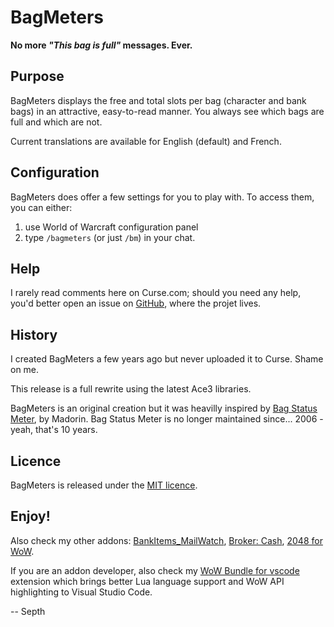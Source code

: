 # BagMeters

**No more *"This bag is full"* messages. Ever.**

## Purpose

BagMeters displays the free and total slots per bag (character and bank bags) in an attractive, easy-to-read manner. You always see which bags are full and which are not.

Current translations are available for English (default) and French.


## Configuration

BagMeters does offer a few settings for you to play with. To access them, you can either:

1. use World of Warcraft configuration panel
1. type `/bagmeters` (or just `/bm`) in your chat.


## Help

I rarely read comments here on Curse.com; should you need any help, you'd better open an issue on [GitHub](https://github.com/Septh/WoW-BagMeters "GitHub repository"), where the projet lives.


## History

I created BagMeters a few years ago but never uploaded it to Curse. Shame on me.

This release is a full rewrite using the latest Ace3 libraries.

BagMeters is an original creation but it was heavilly inspired by [Bag Status Meter](https://wow.curseforge.com/addons/project-99/ "Bag Status Meter"), by Madorin. Bag Status Meter is no longer maintained since... 2006 - yeah, that's 10 years.


## Licence

BagMeters is released under the [MIT licence](https://opensource.org/licenses/MIT).


## Enjoy!

Also check my other addons: [BankItems_MailWatch](https://www.curse.com/addons/wow/bankitems_mailwatch), [Broker: Cash](https://www.curse.com/addons/wow/broker_cash), [2048 for WoW](https://www.curse.com/addons/wow/wow2048).

If you are an addon developer, also check my [WoW Bundle for vscode](https://marketplace.visualstudio.com/items?itemName=Septh.wow-bundle) extension which brings better Lua language support and WoW API highlighting to Visual Studio Code.

-- Septh
